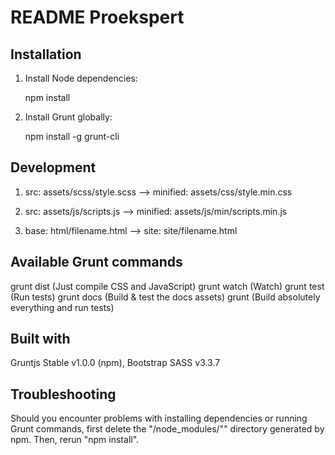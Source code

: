 
#  README Proekspert


## Installation

1. Install Node dependencies:

   npm install

2. Install Grunt globally:

   npm install -g grunt-cli


## Development

   1. src: assets/scss/style.scss --> minified: assets/css/style.min.css

   2. src: assets/js/scripts.js --> minified: assets/js/min/scripts.min.js

   3. base: html/filename.html --> site: site/filename.html


## Available Grunt commands

   grunt dist (Just compile CSS and JavaScript)
   grunt watch (Watch)
   grunt test (Run tests)
   grunt docs (Build & test the docs assets)
   grunt (Build absolutely everything and run tests)


## Built with

Gruntjs Stable v1.0.0 (npm), Bootstrap SASS v3.3.7


## Troubleshooting

Should you encounter problems with installing dependencies or running Grunt commands, first delete the "/node_modules/"" directory generated by npm. Then, rerun "npm install".